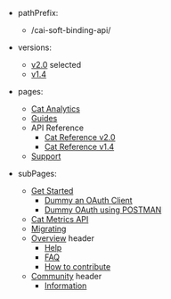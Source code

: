 - pathPrefix:
    - /cai-soft-binding-api/

- versions:
    - [v2.0](/index.md) selected
    - [v1.4](https://github.com/AdobeDocs/dev-site) 

- pages:
    - [Cat Analytics](/index.md)
    - [Guides](/guides/index.md)
    - API Reference
        - [Cat Reference v2.0](/api/index.md)
        - [Cat Reference v1.4](/api/1-4.md)
    - [Support](/support/index.md)

- subPages:
    - [Get Started](/guides/index.md) 
        - [Dummy an OAuth Client](/guides/dummy_oauth_client/index.md) 
        - [Dummy OAuth using POSTMAN](/guides/dummy_using_postman/index.md) 
    - [Cat Metrics API](/guides/dummy_metrics_api/index.md) 
    - [Migrating](/guides/migrating/index.md) 
    - [Overview](/support/index.md) header
        - [Help](/support/index.md) 
        - [FAQ](/support/FAQ/index.md) 
        - [How to contribute](/support/contribute/index.md) 
    - [Community](/support/community/index.md) header
        - [Information](/support/community/index.md) 
